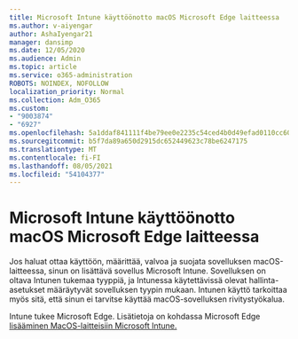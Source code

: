 ```yaml
---
title: Microsoft Intune käyttöönotto macOS Microsoft Edge laitteessa
ms.author: v-aiyengar
author: AshaIyengar21
manager: dansimp
ms.date: 12/05/2020
ms.audience: Admin
ms.topic: article
ms.service: o365-administration
ROBOTS: NOINDEX, NOFOLLOW
localization_priority: Normal
ms.collection: Adm_O365
ms.custom:
- "9003874"
- "6927"
ms.openlocfilehash: 5a1ddaf841111f4be79ee0e2235c54ced4b0d49efad0110cc609441db5b20800
ms.sourcegitcommit: b5f7da89a650d2915dc652449623c78be6247175
ms.translationtype: MT
ms.contentlocale: fi-FI
ms.lasthandoff: 08/05/2021
ms.locfileid: "54104377"
---
```

# <a name="use-microsoft-intune-to-deploy-microsoft-edge-to-a-macos-device"></a>Microsoft Intune käyttöönotto macOS Microsoft Edge laitteessa

Jos haluat ottaa käyttöön, määrittää, valvoa ja suojata sovelluksen macOS-laitteessa, sinun on lisättävä sovellus Microsoft Intune. Sovelluksen on oltava Intunen tukemaa tyyppiä, ja Intunessa käytettävissä olevat hallinta-asetukset määräytyvät sovelluksen tyypin mukaan. Intunen käyttö tarkoittaa myös sitä, että sinun ei tarvitse käyttää macOS-sovelluksen rivitystyökalua.

Intune tukee Microsoft Edge. Lisätietoja on kohdassa Microsoft Edge [lisääminen MacOS-laitteisiin Microsoft Intune.](https://go.microsoft.com/fwlink/?linkid=2134949)